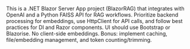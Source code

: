 <!-- Use this file to provide workspace-specific custom instructions to Copilot. For more details, visit https://code.visualstudio.com/docs/copilot/copilot-customization#_use-a-githubcopilotinstructionsmd-file -->

This is a .NET Blazor Server App project (BlazorRAG) that integrates with OpenAI and a Python FAISS API for RAG workflows. Prioritize backend processing for embeddings, use HttpClient for API calls, and follow best practices for DI and Razor components. UI should use Bootstrap or Blazorise. No client-side embeddings. Bonus: implement caching, file/embedding management, and token counting/trimming.
